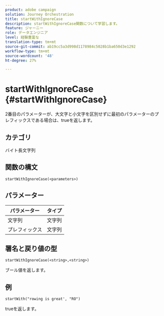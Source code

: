 ```yaml
---
product: adobe campaign
solution: Journey Orchestration
title: startWithIgnoreCase
description: startWithIgnoreCase関数について学習します。
feature: ジャーニー
role: データエンジニア
level: 経験豊富な
translation-type: tm+mt
source-git-commit: ab19cc5a3d998d1178984c5028b1ba650d3e1292
workflow-type: tm+mt
source-wordcount: '48'
ht-degree: 27%

---
```



# startWithIgnoreCase {#startWithIgnoreCase}

2番目のパラメーターが、大文字と小文字を区別せずに最初のパラメーターのプレフィックスである場合は、trueを返します。

## カテゴリ

 バイト長文字列

## 関数の構文

`startWithIgnoreCase(<parameters>)`

## パラメーター

| パラメーター | タイプ |
|-------------|--------|
| 文字列 | 文字列 |
| プレフィックス | 文字列 |

## 署名と戻り値の型

`startWithIgnoreCase(<string>,<string>)`

ブール値を返します。

## 例

`startWith("rowing is great', "RO")`

trueを返します。
